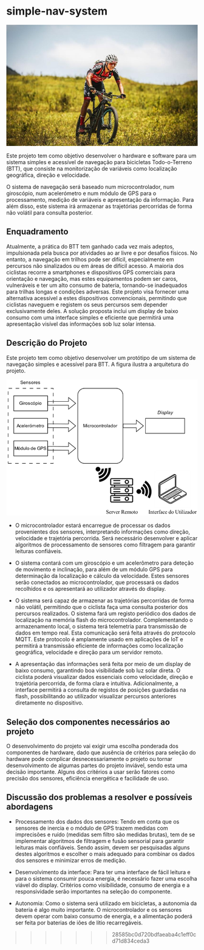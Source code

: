# simple-nav-system

![Banner](docs/bike.png)

Este projeto tem como objetivo desenvolver o hardware e software para um sistema simples e acessível de navegação para bicicletas Todo-o-Terreno (BTT), que consiste na monitorização de variáveis como localização geográfica, direção e velocidade.

O sistema de navegação será baseado num microcontrolador, num giroscópio, num acelerómetro e num módulo de GPS para o processamento, medição de variáveis e apresentação da informação. Para além disso, este sistema irá armazenar as trajetórias percorridas de forma não volátil para consulta posterior.

## Enquadramento

Atualmente, a prática do BTT tem ganhado cada vez mais adeptos, impulsionada pela busca por atividades ao ar livre e por desafios físicos. No entanto, a navegação em trilhos pode ser difícil, especialmente em percursos não sinalizados ou em áreas de difícil acesso. A maioria dos ciclistas recorre a smartphones e dispositivos GPS comerciais para orientação e navegação, mas estes equipamentos podem ser caros, vulneráveis e ter um alto consumo de bateria, tornando-se inadequados para trilhas longas e condições adversas.
Este projeto visa fornecer uma alternativa acessível a estes dispositivos convencionais, permitindo que ciclistas naveguem e registem os seus percursos sem depender exclusivamente deles. A solução proposta inclui um display de baixo consumo com uma interface simples e eficiente que permitirá uma apresentação visível das informações sob luz solar intensa.

## Descrição do Projeto

Este projeto tem como objetivo desenvolver um protótipo de um sistema de navegação simples e acessível para BTT. A figura ilustra a arquitetura do projeto.

![Arquitetura inical do projeto](docs/architecture.png)

- O microcontrolador estará encarregue de processar os dados provenientes dos sensores, interpretando informações como direção, velocidade e trajetória percorrida. Será necessário desenvolver e aplicar algoritmos de processamento de sensores como filtragem para garantir leituras confiáveis.

- O sistema contará com um giroscópio e um acelerômetro para deteção de movimento e inclinação, para além de um módulo GPS para determinação da localização e cálculo da velocidade. Estes sensores serão conectados ao microcontrolador, que processará os dados recolhidos e os apresentará ao utilizador através do display.

- O sistema será capaz de armazenar as trajetórias percorridas de forma não volátil, permitindo que o ciclista faça uma consulta posterior dos percursos realizados. O sistema fará um registo periódico dos dados de localização na memória flash do microcontrolador. Complementando o armazenamento local, o sistema terá telemetria para transmissão de dados em tempo real. Esta comunicação será feita através do protocolo MQTT. Este protocolo é amplamente usado em aplicações de IoT e permitirá a transmissão eficiente de informações como localização geográfica, velocidade e direção para um servidor remoto.

- A apresentação das informações será feita por meio de um display de baixo consumo, garantindo boa visibilidade sob luz solar direta. O ciclista poderá visualizar dados essenciais como velocidade, direção e trajetória percorrida, de forma clara e intuitiva. Adicionalmente, a interface permitirá a consulta de registos de posições guardadas na flash, possibilitando ao utilizador visualizar percursos anteriores diretamente no dispositivo.

## Seleção dos componentes necessários ao projeto

O desenvolvimento do projeto vai exigir uma escolha ponderada dos componentes de hardware, dado que ausência de critérios para seleção do hardware pode complicar desnecessariamente o projeto ou tornar desenvolvimento de algumas partes do projeto inviável, sendo esta uma decisão importante. Alguns dos critérios a usar serão fatores como precisão dos sensores, eficiência energética e facilidade de uso.

## Discussão dos problemas a resolver e possíveis abordagens

- Processamento dos dados dos sensores: Tendo em conta que os sensores de inercia e o módulo de GPS trazem medidas com imprecisões e ruído (medidas sem filtro são medidas brutas), tem de se implementar algoritmos de filtragem e fusão sensorial para garantir leituras mais confiáveis. Sendo assim, devem ser pesquisadas alguns destes algoritmos e escolher o mais adequado para combinar os dados dos sensores e minimizar erros de medição.

- Desenvolvimento da interface: Para ter uma interface de fácil leitura e para o sistema consumir pouca energia, é necessário fazer uma escolha viável do display. Critérios como visibilidade, consumo de energia e a responsividade serão importantes na seleção do componente.

- Autonomia: Como o sistema será utilizado em bicicletas, a autonomia da bateria é algo muito importante. O microcontrolador e os sensores devem operar com baixo consumo de energia, e a alimentação poderá ser feita por baterias de iões de lítio recarregáveis.
>>>>>>> 28585bc0d720bdfaeaba4c1eff0cd71d834ceda3

